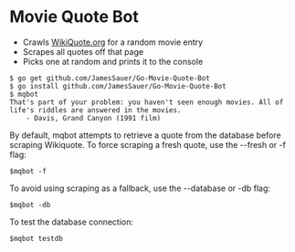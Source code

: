 # Movie Quote Bot
* Crawls [WikiQuote.org](https://en.wikiquote.org) for a random movie entry
* Scrapes all quotes off that page
* Picks one at random and prints it to the console

```
$ go get github.com/JamesSauer/Go-Movie-Quote-Bot
$ go install github.com/JamesSauer/Go-Movie-Quote-Bot
$ mqbot
That's part of your problem: you haven't seen enough movies. All of life's riddles are answered in the movies.
    - Davis, Grand Canyon (1991 film)
```

By default, mqbot attempts to retrieve a quote from the database before scraping Wikiquote.
To force scraping a fresh quote, use the --fresh or -f flag:
```
$mqbot -f
```

To avoid using scraping as a fallback, use the --database or -db flag:
```
$mqbot -db
```

To test the database connection:
```
$mqbot testdb
```